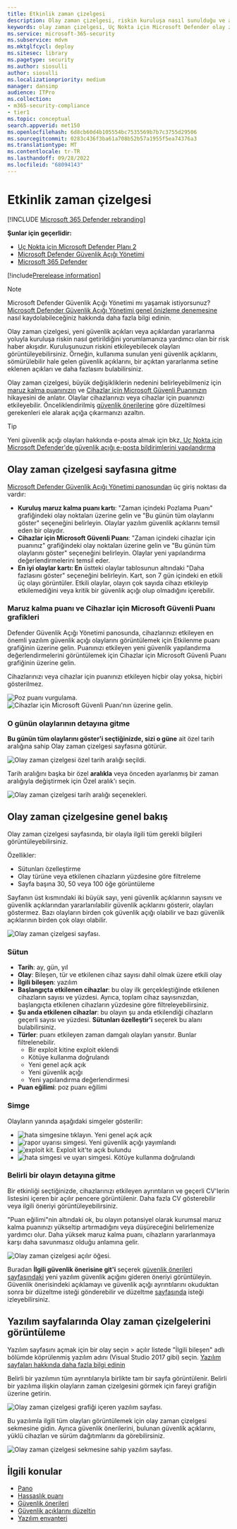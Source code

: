 ```yaml
---
title: Etkinlik zaman çizelgesi
description: Olay zaman çizelgesi, riskin kuruluşa nasıl sunulduğu ve azaltmak için hangi risk azaltmaların gerçekleştiğini yorumlamanıza yardımcı olan bir risk haber akışıdır.
keywords: olay zaman çizelgesi, Uç Nokta için Microsoft Defender olay zaman çizelgesi, Uç Nokta için Microsoft Defender tvm olay zaman çizelgesi, Tehdit ve Güvenlik Açığı Yönetimi, Uç Nokta için Microsoft Defender, mdvm, Microsoft Defender Güvenlik Açığı Yönetimi
ms.service: microsoft-365-security
ms.subservice: mdvm
ms.mktglfcycl: deploy
ms.sitesec: library
ms.pagetype: security
ms.author: siosulli
author: siosulli
ms.localizationpriority: medium
manager: dansimp
audience: ITPro
ms.collection:
- m365-security-compliance
- tier1
ms.topic: conceptual
search.appverid: met150
ms.openlocfilehash: 6d8cb60d4b105554bc7535569b7b7c3755d29506
ms.sourcegitcommit: 0283c436f3ba61a708b52b57a1955f5ea74376a3
ms.translationtype: MT
ms.contentlocale: tr-TR
ms.lasthandoff: 09/28/2022
ms.locfileid: "68094143"
---
```

# <a name="event-timeline"></a>Etkinlik zaman çizelgesi 

[!INCLUDE [Microsoft 365 Defender rebranding](../../includes/microsoft-defender.md)]

**Şunlar için geçerlidir:**

- [Uç Nokta için Microsoft Defender Planı 2](https://go.microsoft.com/fwlink/?linkid=2154037)
- [Microsoft Defender Güvenlik Açığı Yönetimi](index.yml)
- [Microsoft 365 Defender](https://go.microsoft.com/fwlink/?linkid=2118804)

[!include[Prerelease information](../../includes/prerelease.md)]

>[!Note]
> Microsoft Defender Güvenlik Açığı Yönetimi mı yaşamak istiyorsunuz? [Microsoft Defender Güvenlik Açığı Yönetimi genel önizleme denemesine](../defender-vulnerability-management/get-defender-vulnerability-management.md) nasıl kaydolabileceğiniz hakkında daha fazla bilgi edinin.

Olay zaman çizelgesi, yeni güvenlik açıkları veya açıklardan yararlanma yoluyla kuruluşa riskin nasıl getirildiğini yorumlamanıza yardımcı olan bir risk haber akışıdır. Kuruluşunuzun riskini etkileyebilecek olayları görüntüleyebilirsiniz. Örneğin, kullanıma sunulan yeni güvenlik açıklarını, sömürülebilir hale gelen güvenlik açıklarını, bir açıktan yararlanma setine eklenen açıkları ve daha fazlasını bulabilirsiniz.

Olay zaman çizelgesi, büyük değişikliklerin nedenini belirleyebilmeniz için [maruz kalma puanınızın](tvm-exposure-score.md) ve [Cihazlar için Microsoft Güvenli Puanınızın](tvm-microsoft-secure-score-devices.md) hikayesini de anlatır. Olaylar cihazlarınızı veya cihazlar için puanınızı etkileyebilir. Önceliklendirilmiş [güvenlik önerilerine](tvm-security-recommendation.md) göre düzeltilmesi gerekenleri ele alarak açığa çıkarmanızı azaltın.

> [!TIP]
> Yeni güvenlik açığı olayları hakkında e-posta almak için bkz[. Uç Nokta için Microsoft Defender'de güvenlik açığı e-posta bildirimlerini yapılandırma](../defender-endpoint/configure-email-notifications.md)

## <a name="navigate-to-the-event-timeline-page"></a>Olay zaman çizelgesi sayfasına gitme

[Microsoft Defender Güvenlik Açığı Yönetimi panosundan](tvm-dashboard-insights.md) üç giriş noktası da vardır:

- **Kuruluş maruz kalma puanı kartı**: "Zaman içindeki Pozlama Puanı" grafiğindeki olay noktaları üzerine gelin ve "Bu günün tüm olaylarını göster" seçeneğini belirleyin. Olaylar yazılım güvenlik açıklarını temsil eden bir olaydır.
- **Cihazlar için Microsoft Güvenli Puanı**: "Zaman içindeki cihazlar için puanınız" grafiğindeki olay noktaları üzerine gelin ve "Bu günün tüm olaylarını göster" seçeneğini belirleyin. Olaylar yeni yapılandırma değerlendirmelerini temsil eder.
- **En iyi olaylar kartı: En** üstteki olaylar tablosunun altındaki "Daha fazlasını göster" seçeneğini belirleyin. Kart, son 7 gün içindeki en etkili üç olayı görüntüler. Etkili olaylar, olayın çok sayıda cihazı etkileyip etkilemediğini veya kritik bir güvenlik açığı olup olmadığını içerebilir.

### <a name="exposure-score-and-microsoft-secure-score-for-devices-graphs"></a>Maruz kalma puanı ve Cihazlar için Microsoft Güvenli Puanı grafikleri

Defender Güvenlik Açığı Yönetimi panosunda, cihazlarınızı etkileyen en önemli yazılım güvenlik açığı olaylarını görüntülemek için Etkilenme puanı grafiğinin üzerine gelin. Puanınızı etkileyen yeni güvenlik yapılandırma değerlendirmelerini görüntülemek için Cihazlar için Microsoft Güvenli Puanı grafiğinin üzerine gelin.

Cihazlarınızı veya cihazlar için puanınızı etkileyen hiçbir olay yoksa, hiçbiri gösterilmez.

![Poz puanı vurgulama.](../../media/defender-vulnerability-management/tvm-event-timeline-device-hover360.png) 
![ Cihazlar için Microsoft Güvenli Puanı'nın üzerine gelin.](../../media/defender-vulnerability-management/tvm-event-timeline-device-hover360.png)

### <a name="drill-down-to-events-from-that-day"></a>O günün olaylarının detayına gitme

**Bu günün tüm olaylarını göster'i seçtiğinizde, sizi o güne** ait özel tarih aralığına sahip Olay zaman çizelgesi sayfasına götürür.

![Olay zaman çizelgesi özel tarih aralığı seçildi.](../../media/defender-vulnerability-management/tvm-event-timeline-drilldown.png)

Tarih aralığını başka bir özel **aralıkla** veya önceden ayarlanmış bir zaman aralığıyla değiştirmek için Özel aralık'ı seçin.

![Olay zaman çizelgesi tarih aralığı seçenekleri.](../../media/defender-vulnerability-management/tvm-event-timeline-dates.png)

## <a name="event-timeline-overview"></a>Olay zaman çizelgesine genel bakış

Olay zaman çizelgesi sayfasında, bir olayla ilgili tüm gerekli bilgileri görüntüleyebilirsiniz.

Özellikler:

- Sütunları özelleştirme
- Olay türüne veya etkilenen cihazların yüzdesine göre filtreleme
- Sayfa başına 30, 50 veya 100 öğe görüntüleme

Sayfanın üst kısmındaki iki büyük sayı, yeni güvenlik açıklarının sayısını ve güvenlik açıklarından yararlanılabilir güvenlik açıklarını gösterir, olayları göstermez. Bazı olayların birden çok güvenlik açığı olabilir ve bazı güvenlik açıklarının birden çok olayı olabilir.

![Olay zaman çizelgesi sayfası.](../../media/defender-vulnerability-management/tvm-event-timeline-overview-mixed-type.png)

### <a name="columns"></a>Sütun

- **Tarih**: ay, gün, yıl
- **Olay**: Bileşen, tür ve etkilenen cihaz sayısı dahil olmak üzere etkili olay
- **İlgili bileşen**: yazılım
- **Başlangıçta etkilenen cihazlar**: bu olay ilk gerçekleştiğinde etkilenen cihazların sayısı ve yüzdesi. Ayrıca, toplam cihaz sayısınızdan, başlangıçta etkilenen cihazların yüzdesine göre filtreleyebilirsiniz.
- **Şu anda etkilenen cihazlar**: bu olayın şu anda etkilendiği cihazların geçerli sayısı ve yüzdesi. **Sütunları özelleştir'i** seçerek bu alanı bulabilirsiniz.
- **Türler**: puanı etkileyen zaman damgalı olayları yansıtır. Bunlar filtrelenebilir.
  - Bir exploit kitine exploit eklendi
  - Kötüye kullanma doğrulandı
  - Yeni genel açık açık
  - Yeni güvenlik açığı
  - Yeni yapılandırma değerlendirmesi
- **Puan eğilimi**: poz puanı eğilimi

### <a name="icons"></a>Simge

Olayların yanında aşağıdaki simgeler gösterilir:

- ![hata simgesine tıklayın.](../../media/defender-vulnerability-management/tvm-black-bug-icon.png) Yeni genel açık açık
- ![rapor uyarısı simgesi.](../../media/defender-vulnerability-management/report-warning-icon.png) Yeni güvenlik açığı yayımlandı
- ![exploit kit.](../../media/defender-vulnerability-management/bug-lightning-icon2.png) Exploit kit'te açık bulundu
- ![hata simgesi ve uyarı simgesi.](../../media/defender-vulnerability-management/bug-caution-icon2.png) Kötüye kullanma doğrulandı

### <a name="drill-down-to-a-specific-event"></a>Belirli bir olayın detayına gitme

Bir etkinliği seçtiğinizde, cihazlarınızı etkileyen ayrıntıların ve geçerli CV'lerin listesini içeren bir açılır pencere görüntülenir. Daha fazla CV gösterebilir veya ilgili öneriyi görüntüleyebilirsiniz.

"Puan eğilimi"nin altındaki ok, bu olayın potansiyel olarak kurumsal maruz kalma puanınızı yükseltip artırmadığını veya düşüreceğini belirlemenize yardımcı olur. Daha yüksek maruz kalma puanı, cihazların yararlanmaya karşı daha savunmasız olduğu anlamına gelir.

![Olay zaman çizelgesi açılır öğesi.](../../media/defender-vulnerability-management/tvm-event-timeline-flyout500.png)

Buradan **İlgili güvenlik önerisine git'i** seçerek [güvenlik önerileri sayfasındaki](tvm-security-recommendation.md) yeni yazılım güvenlik açığını gideren öneriyi görüntüleyin. Güvenlik önerisindeki açıklamayı ve güvenlik açığı ayrıntılarını okuduktan sonra bir düzeltme isteği gönderebilir ve düzeltme [sayfasında](tvm-remediation.md) isteği izleyebilirsiniz.

## <a name="view-event-timelines-in-software-pages"></a>Yazılım sayfalarında Olay zaman çizelgelerini görüntüleme

Yazılım sayfasını açmak için bir olay seçin > açılır listede "İlgili bileşen" adlı bölümde köprülenmiş yazılım adını (Visual Studio 2017 gibi) seçin. [Yazılım sayfaları hakkında daha fazla bilgi edinin](tvm-software-inventory.md#software-pages)

Belirli bir yazılımın tüm ayrıntılarıyla birlikte tam bir sayfa görüntülenir. Belirli bir yazılıma ilişkin olayların zaman çizelgesini görmek için fareyi grafiğin üzerine getirin.

![Olay zaman çizelgesi grafiği içeren yazılım sayfası.](../../media/defender-vulnerability-management/tvm-event-timeline-software2.png)

Bu yazılımla ilgili tüm olayları görüntülemek için olay zaman çizelgesi sekmesine gidin. Ayrıca güvenlik önerilerini, bulunan güvenlik açıklarını, yüklü cihazları ve sürüm dağıtımlarını da görebilirsiniz.

![Olay zaman çizelgesi sekmesine sahip yazılım sayfası.](../../media/defender-vulnerability-management/tvm-event-timeline-software-pages.png)

## <a name="related-topics"></a>İlgili konular

- [Pano](tvm-dashboard-insights.md)
- [Hassaslık puanı](tvm-exposure-score.md)
- [Güvenlik önerileri](tvm-security-recommendation.md)
- [Güvenlik açıklarını düzeltin](tvm-remediation.md)
- [Yazılım envanteri](tvm-software-inventory.md)
